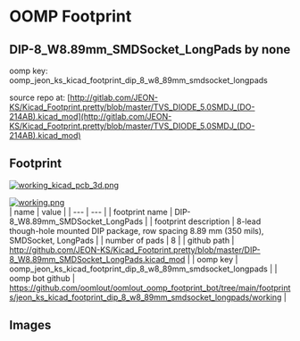 # OOMP Footprint  
## DIP-8_W8.89mm_SMDSocket_LongPads  by none  
  
oomp key: oomp_jeon_ks_kicad_footprint_dip_8_w8_89mm_smdsocket_longpads  
  
source repo at: [http://gitlab.com/JEON-KS/Kicad_Footprint.pretty/blob/master/TVS_DIODE_5.0SMDJ_(DO-214AB).kicad_mod](http://gitlab.com/JEON-KS/Kicad_Footprint.pretty/blob/master/TVS_DIODE_5.0SMDJ_(DO-214AB).kicad_mod)  
## Footprint  
  
[![working_kicad_pcb_3d.png](working_kicad_pcb_3d_600.png)](working_kicad_pcb_3d.png)  
  
[![working.png](working_600.png)](working.png)  
| name | value | 
| --- | --- | 
| footprint name | DIP-8_W8.89mm_SMDSocket_LongPads | 
| footprint description | 8-lead though-hole mounted DIP package, row spacing 8.89 mm (350 mils), SMDSocket, LongPads | 
| number of pads | 8 | 
| github path | http://github.com/JEON-KS/Kicad_Footprint.pretty/blob/master/DIP-8_W8.89mm_SMDSocket_LongPads.kicad_mod | 
| oomp key | oomp_jeon_ks_kicad_footprint_dip_8_w8_89mm_smdsocket_longpads | 
| oomp bot github | https://github.com/oomlout/oomlout_oomp_footprint_bot/tree/main/footprints/jeon_ks_kicad_footprint_dip_8_w8_89mm_smdsocket_longpads/working | 
## Images  
